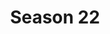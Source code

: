---
layout: seasons
slug: s22
title: Season 22
permalink: '/:categories/:title'
category: f12019
menu_title: Standings
menu_icon: /assets/site-img/f1-2019-w.png
menu_hide: true
---